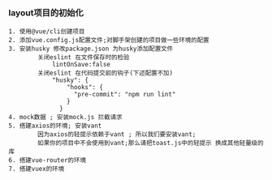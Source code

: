 ### layout项目的初始化
    1. 使用@vue/cli创建项目
    2. 添加vue.config.js配置文件;对脚手架创建的项目做一些环境的配置
    3. 安装husky 修改package.json 为husky添加配置文件
            关闭eslint 在文件保存时的检验
                lintOnSave:false
            关闭eslint 在代码提交前的钩子(下述配置不加)
                "husky": {
                    "hooks": {
                      "pre-commit": "npm run lint"
                    }
                  }
    4. mock数据 ; 安装mock.js 拦截请求
    5. 搭建axios的环境; 安装vant
            因为axios的轻提示依赖于vant ; 所以我们要安装vant;
            如果你的项目中不会使用到vant;那么请把toast.js中的轻提示 换成其他轻量级的库
    6. 搭建vue-router的环境
    7. 搭建vuex的环境

